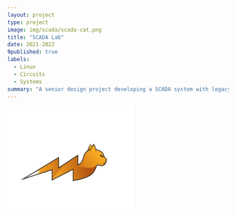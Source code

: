 ```yaml
---
layout: project
type: project
image: img/scada/scada-cat.png
title: "SCADA Lab"
date: 2021-2022
9published: true
labels:
  - Linux
  - Circuits
  - Systems
summary: "A senior design project developing a SCADA system with legacy industrial components."
---
```


<img class="img-fluid" src="../img/scada/scada-cat.png">
